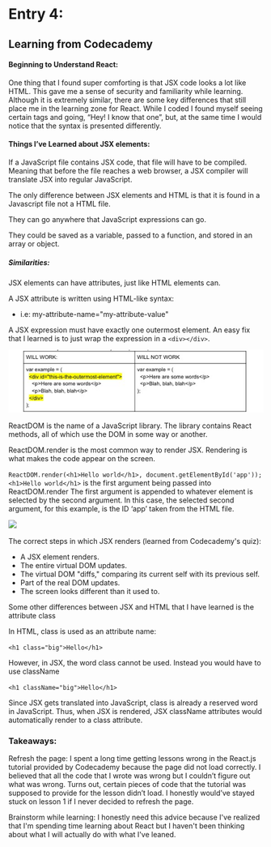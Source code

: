 # Entry 4:
## Learning from Codecademy
#### Beginning to Understand React:

One thing that I found super comforting is that JSX code looks a lot like HTML. This gave me a sense of security and familiarity while learning. Although it is extremely similar, there are some key differences that still place me in the learning zone for React. While I coded I found myself seeing certain tags and going, “Hey! I know that one”, but, at the same time I would notice that the syntax is presented differently.

#### Things I’ve Learned about JSX elements:
If a JavaScript file contains JSX code, that file will have to be compiled. Meaning that before the file reaches a web browser, a JSX compiler will translate JSX into regular JavaScript.

The only difference between JSX elements and HTML is that it is found in a Javascript file not a HTML file.

They can go anywhere that JavaScript expressions can go.

They could be saved as a variable, passed to a function, and stored in an array or object.

##### Similarities:
JSX elements can have attributes, just like HTML elements can.

A JSX attribute is written using HTML-like syntax:
- i.e: my-attribute-name="my-attribute-value"

A JSX expression must have exactly one outermost element.
An easy fix that I learned is to just wrap the expression in a ``` <div></div> ```.

<img src="../imgs/JSXexpression.png"/>

ReactDOM is the name of a JavaScript library. The library contains React methods, all of which use the DOM in some way or another.

ReactDOM.render is the most common way to render JSX. Rendering is what makes the code appear on the screen.

``` ReactDOM.render(<h1>Hello world</h1>, document.getElementById('app')); ```
``` <h1>Hello world</h1> ``` is the first argument being passed into ReactDOM.render
The first argument is appended to whatever element is selected by the second argument. In this case, the selected second argument, for this example, is the ID ‘app’ taken from the HTML file.

<img src="../imgs/reactDOMrender.png"/>

The correct steps in which JSX renders (learned from Codecademy's quiz):
- A JSX element renders.
- The entire virtual DOM updates.
- The virtual DOM "diffs," comparing its current self with its previous self.
- Part of the real DOM updates.
- The screen looks different than it used to.

Some other differences between JSX and HTML that I have learned is the attribute class

In HTML, class is used as an attribute name:

``` <h1 class="big">Hello</h1> ```

However, in JSX, the word class cannot be used. Instead you would have to use className

``` <h1 className="big">Hello</h1> ```

Since JSX gets translated into JavaScript, class is already a reserved word in JavaScript.
Thus, when JSX is rendered, JSX className attributes would automatically render to a class attribute.

### Takeaways:
Refresh the page: I spent a long time getting lessons wrong in the React.js tutorial provided by Codecademy because the page did not load correctly. I believed that all the code that I wrote was wrong but I couldn’t figure out what was wrong. Turns out, certain pieces of code that the tutorial was supposed to provide for the lesson didn’t load. I honestly would’ve stayed stuck on lesson 1 if I never decided to refresh the page.

Brainstorm while learning: I honestly need this advice because I've realized that I'm spending time learning about React but I haven't been thinking about what I will actually do with what I've leaned.





